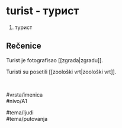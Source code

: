 # turist - турист

1. турист  

## Rečenice

Turist je fotografisao [[zgrada|zgradu]].  

Turisti su posetili [[zoološki vrt|zoološki vrt]].  

<br>

#vrsta/imenica  
#nivo/A1  

#tema/ljudi  
#tema/putovanja  

